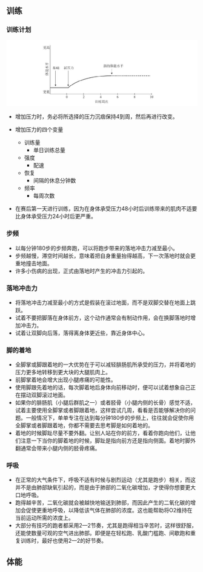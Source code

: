 ## 训练

### 训练计划

![](assets/丹尼尔斯经典跑步训练法/身体对新压力的反应.jpg)

- 增加压力时，务必将所选择的压力沉痼保持4到周，然后再进行改变。
- 增加压力的四个变量
  - 训练量
    - 单日训练总量
  - 强度
    - 配速
  - 恢复
    - 间隔的休息分钟数
  - 频率
    - 每周次数

- 在赛后第一天进行训练，因为在身体承受压力48小时后训练带来的肌肉不适要比身体承受压力24小时后更严重。

### 步频

- 以每分钟180步的步频奔跑，可以将跑步带来的落地冲击力减至最小。
- 步频越慢，滞空时间越长，意味着把自身重量抬得越高，下一次落地时就会更重地撞击地面。
- 许多小伤病的出现，正式由落地时产生的冲击力引起的。

### 落地冲击力

- 将落地冲击力减至最小的方式是假装在滚过地面，而不是双脚交替在地面上跳跃。
- 试着不要把脚落在身体前方，这个动作通常会有制动作用，会在换脚落地时增加冲击力。
- 试着让双脚向后落，落得离身体更近些，靠近身体中心。

### 脚的着地

- 全脚掌或脚跟着地的一大优势在于可以减轻腓肠肌所承受的压力，并将着地的压力更多地转移到更大块的大腿肌肉上。
- 前脚掌着地会增大出现小腿疼痛的可能性。
- 使用脚跟先着地的话，每次脚着地后身体向前移动时，便可以试着想象自己正在摆动双脚滚过地面。
- 如果你的腓肠肌（小腿后群肌之一）或者胫骨（小腿内侧的长骨）感觉不适，试着主要使用全脚掌或者脚跟着地，这样尝试几周，看看是否能够解决你的问题。一般情况下，单单专注在达到每分钟180步的步频上，往往就会促使你用全脚掌或者脚跟着地，你都不需要去思考脚是如何着地的。
- 着地的时候脚趾尽量不要外翻。让别人站在你的前方，看着你跑向他们，让他们注意一下当你的脚着地的时候，脚趾是指向前方还是指向侧面。着地时脚外翻通常会带来小腿内侧的胫骨疼痛。

### 呼吸

- 在正常的大气条件下，呼吸不适有时候与剧烈运动（尤其是跑步）相关，而这并不是由肺部缺氧引起的，而是由于肺部的二氧化碳增加，才使得你想要更大口地呼吸。
- 跑得越辛苦，二氧化碳就会被越快地输送到肺部，而因此产生的二氧化碳的增加会促使更重地呼吸，以降低该气体在肺部的浓度。这也能帮助将O2维持在当前运动所需的浓度上。
- 大部分有技巧的跑者都采用2—2节奏，尤其是跑得相当辛苦时，这样很舒服，还能使数量可观的空气进出肺部。即便是在轻松跑、乳酸门槛跑、间歇跑和重复训练时，最好也使用2—2的好节奏。

## 体能

